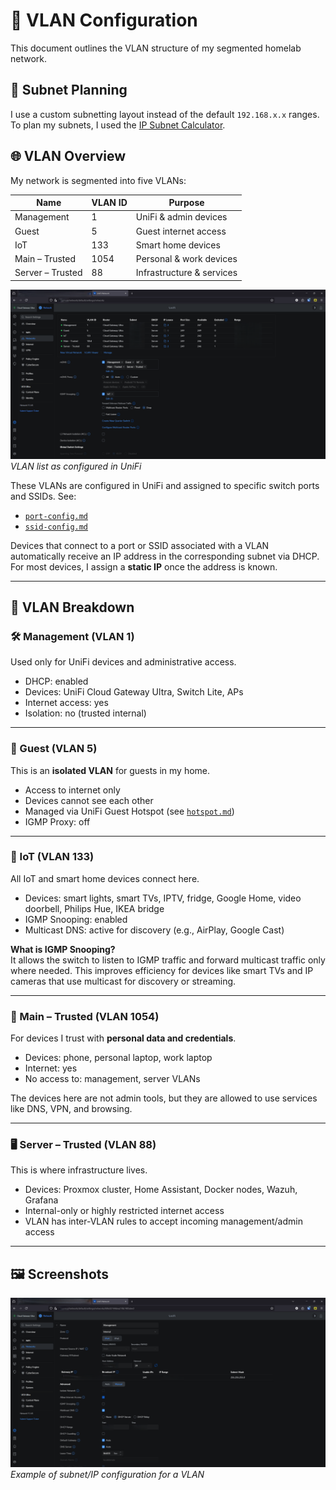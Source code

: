 # 🧱 VLAN Configuration

This document outlines the VLAN structure of my segmented homelab network.

## 🧮 Subnet Planning

I use a custom subnetting layout instead of the default `192.168.x.x` ranges.  
To plan my subnets, I used the [IP Subnet Calculator](https://www.calculator.net/ip-subnet-calculator.html).

## 🌐 VLAN Overview

My network is segmented into five VLANs:

| Name            | VLAN ID | Purpose                |
|-----------------|---------|------------------------|
| Management      | 1       | UniFi & admin devices  |
| Guest           | 5       | Guest internet access  |
| IoT             | 133     | Smart home devices     |
| Main – Trusted  | 1054    | Personal & work devices|
| Server – Trusted| 88      | Infrastructure & services|

![VLAN overview](./images/vlan.png)  
*VLAN list as configured in UniFi*

These VLANs are configured in UniFi and assigned to specific switch ports and SSIDs.
See:
- [`port-config.md`](./port-config.md)
- [`ssid-config.md`](./ssid-config.md)

Devices that connect to a port or SSID associated with a VLAN automatically receive an IP address in the corresponding subnet via DHCP.  
For most devices, I assign a **static IP** once the address is known.

---

## 🔐 VLAN Breakdown

### 🛠️ Management (VLAN 1)
Used only for UniFi devices and administrative access.

- DHCP: enabled
- Devices: UniFi Cloud Gateway Ultra, Switch Lite, APs
- Internet access: yes
- Isolation: no (trusted internal)

---

### 🧳 Guest (VLAN 5)
This is an **isolated VLAN** for guests in my home.

- Access to internet only
- Devices cannot see each other
- Managed via UniFi Guest Hotspot (see [`hotspot.md`](./hotspot.md))
- IGMP Proxy: off

---

### 📶 IoT (VLAN 133)
All IoT and smart home devices connect here.

- Devices: smart lights, smart TVs, IPTV, fridge, Google Home, video doorbell, Philips Hue, IKEA bridge
- IGMP Snooping: enabled
- Multicast DNS: active for discovery (e.g., AirPlay, Google Cast)

**What is IGMP Snooping?**  
It allows the switch to listen to IGMP traffic and forward multicast traffic only where needed. This improves efficiency for devices like smart TVs and IP cameras that use multicast for discovery or streaming.

---

### 💼 Main – Trusted (VLAN 1054)
For devices I trust with **personal data and credentials**.

- Devices: phone, personal laptop, work laptop
- Internet: yes
- No access to: management, server VLANs

The devices here are not admin tools, but they are allowed to use services like DNS, VPN, and browsing.

---

### 🖥️ Server – Trusted (VLAN 88)
This is where infrastructure lives.

- Devices: Proxmox cluster, Home Assistant, Docker nodes, Wazuh, Grafana
- Internal-only or highly restricted internet access
- VLAN has inter-VLAN rules to accept incoming management/admin access

---

## 🖼️ Screenshots



![Example config](./images/vlan-config.png)  
*Example of subnet/IP configuration for a VLAN*

